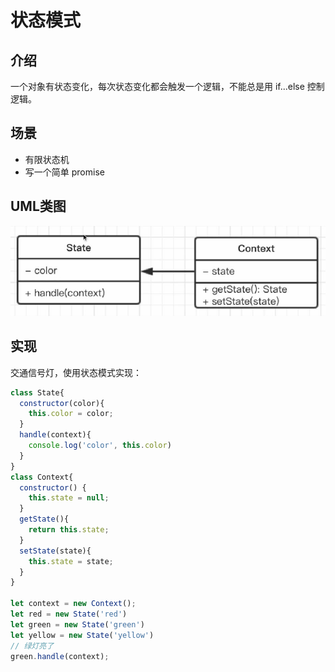 # 状态模式

## 介绍
一个对象有状态变化，每次状态变化都会触发一个逻辑，不能总是用 if...else 控制逻辑。

## 场景
- 有限状态机
- 写一个简单 promise

## UML类图
![状态模式](../../images/设计模式_状态模式_1.jpg)

## 实现
交通信号灯，使用状态模式实现：
```js
class State{
  constructor(color){
    this.color = color;
  }
  handle(context){
    console.log('color', this.color)
  }
}
class Context{
  constructor() {
    this.state = null;
  }
  getState(){
    return this.state;
  }
  setState(state){
    this.state = state;
  }
}

let context = new Context();
let red = new State('red')
let green = new State('green')
let yellow = new State('yellow')
// 绿灯亮了
green.handle(context);
```